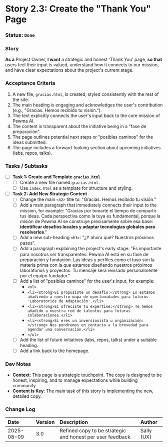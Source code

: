 # Story 2.3: Create the "Thank You" Page

### **Status**: `Done`

### **Story**
**As a** Project Owner, **I want** a strategic and honest 'Thank You' page, **so that** users feel their input is valued, understand how it connects to our mission, and have clear expectations about the project's current stage.

### **Acceptance Criteria**
1.  A new file, `gracias.html`, is created, styled consistently with the rest of the site.
2.  The main heading is engaging and acknowledges the user's contribution (e.g., "Gracias. Hemos recibido tu visión.").
3.  The text explicitly connects the user's input back to the core mission of Pewma AI.
4.  The content is transparent about the initiative being in a "fase de preparación".
5.  The page outlines potential next steps or "posibles caminos" for the ideas submitted.
6.  The page includes a forward-looking section about upcoming initiatives (labs, repos, talks).

### **Tasks / Subtasks**
* [ ] **Task 1: Create and Template `gracias.html`**
    * [ ] Create a new file named `gracias.html`.
    * [ ] Use `index.html` as a template for structure and styling.
* [ ] **Task 2: Add New Strategic Content**
    * [ ] Change the main `<h2>` title to: "Gracias. Hemos recibido tu visión."
    * [ ] Add a main paragraph that immediately connects their input to the mission, for example: "Gracias por tomarte el tiempo de compartir tus ideas. Cada perspectiva como la tuya es fundamental, porque la misión de Pewma AI se construye precisamente sobre esa base: **identificar desafíos locales y adaptar tecnologías globales para resolverlos**."
    * [ ] Add a new sub-heading `<h3>`: "¿Y ahora qué? Nuestros próximos pasos".
    * [ ] Add a paragraph explaining the project's early stage: "Es importante para nosotros ser transparentes: Pewma AI está en su fase de preparación y fundación. Las ideas y perfiles como el tuyo son la materia prima con la que estamos diseñando nuestros próximos laboratorios y proyectos. Tu mensaje será revisado personalmente por el equipo fundador."
    * [ ] Add a list of "posibles caminos" for the user's input, for example:
        * `<ul>`
        * `<li><strong>Si propusiste un desafío:</strong> Lo estamos añadiendo a nuestro mapa de oportunidades para futuros 'Laboratorios de Adaptación'.</li>`
        * `<li><strong>Si ofreciste tu expertise:</strong> Te hemos añadido a nuestra red de talentos para futuras colaboraciones.</li>`
        * `<li><strong>Si eres un inversionista u organización:</strong> Nos pondremos en contacto a la brevedad para agendar una conversación.</li>`
        * `</ul>`
    * [ ] Add the list of future initiatives (labs, repos, talks) under a suitable heading.
    * [ ] Add a link back to the homepage.

### **Dev Notes**
* **Context**: This page is a strategic touchpoint. The copy is designed to be honest, inspiring, and to manage expectations while building community.
* **Content is Key**: The main task of this story is implementing the new, detailed copy.

### **Change Log**
| Date | Version | Description | Author |
| :--- | :--- | :--- | :--- |
| 2025-08-09 | 3.0 | Refined copy to be strategic and honest per user feedback. | Sally (UX) |